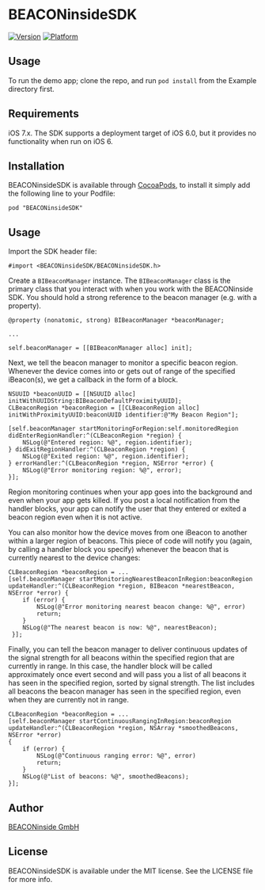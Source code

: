 # BEACONinsideSDK

[![Version](http://cocoapod-badges.herokuapp.com/v/BEACONinsideSDK/badge.png)](http://cocoadocs.org/docsets/BEACONinsideSDK)
[![Platform](http://cocoapod-badges.herokuapp.com/p/BEACONinsideSDK/badge.png)](http://cocoadocs.org/docsets/BEACONinsideSDK)

## Usage

To run the demo app; clone the repo, and run `pod install` from the Example directory first.

## Requirements

iOS 7.x. The SDK supports a deployment target of iOS 6.0, but it provides no functionality when run on iOS 6.

## Installation

BEACONinsideSDK is available through [CocoaPods](http://cocoapods.org), to install
it simply add the following line to your Podfile:

    pod "BEACONinsideSDK"

## Usage

Import the SDK header file:

    #import <BEACONinsideSDK/BEACONinsideSDK.h>

Create a `BIBeaconManager` instance. The `BIBeaconManager` class is the primary class that you interact with when you work with the BEACONinside SDK. You should hold a strong reference to the beacon manager (e.g. with a property).

    @property (nonatomic, strong) BIBeaconManager *beaconManager;
    
    ...
    
    self.beaconManager = [[BIBeaconManager alloc] init];

Next, we tell the beacon manager to monitor a specific beacon region. Whenever the device comes into or gets out of range of the specified iBeacon(s), we get a callback in the form of a block.

    NSUUID *beaconUUID = [[NSUUID alloc] initWithUUIDString:BIBeaconDefaultProximityUUID];
    CLBeaconRegion *beaconRegion = [[CLBeaconRegion alloc] initWithProximityUUID:beaconUUID identifier:@"My Beacon Region"];
    
    [self.beaconManager startMonitoringForRegion:self.monitoredRegion 
    didEnterRegionHandler:^(CLBeaconRegion *region) {
        NSLog(@"Entered region: %@", region.identifier);
    } didExitRegionHandler:^(CLBeaconRegion *region) {
        NSLog(@"Exited region: %@", region.identifier);
    } errorHandler:^(CLBeaconRegion *region, NSError *error) {
        NSLog(@"Error monitoring region: %@", error);
    }];

Region monitoring continues when your app goes into the background and even when your app gets killed. If you post a local notification from the handler blocks, your app can notify the user that they entered or exited a beacon region even when it is not active.

You can also monitor how the device moves from one iBeacon to another within a larger region of beacons. This piece of code will notify you (again, by calling a handler block you specify) whenever the beacon that is currently nearest to the device changes:

    CLBeaconRegion *beaconRegion = ...
    [self.beaconManager startMonitoringNearestBeaconInRegion:beaconRegion
    updateHandler:^(CLBeaconRegion *region, BIBeacon *nearestBeacon, NSError *error) {
        if (error) {
            NSLog(@"Error monitoring nearest beacon change: %@", error)
            return;
        }
        NSLog(@"The nearest beacon is now: %@", nearestBeacon);
     }];

Finally, you can tell the beacon manager to deliver continuous updates of the signal strength  for all beacons within the specified region that are currently in range. In this case, the handler block will be called approximately once evert second and will pass you a list of all beacons it has seen in the specified region, sorted by signal strength. The list includes all beacons the beacon manager has seen in the specified region, even when they are currently not in range.

    CLBeaconRegion *beaconRegion = ...
    [self.beaconManager startContinuousRangingInRegion:beaconRegion
    updateHandler:^(CLBeaconRegion *region, NSArray *smoothedBeacons, NSError *error)
    {
        if (error) {
            NSLog(@"Continuous ranging error: %@", error)
            return;
        }
        NSLog(@"List of beacons: %@", smoothedBeacons);
    }];

## Author

[BEACONinside GmbH](http://www.beaconinside.com/)

## License

BEACONinsideSDK is available under the MIT license. See the LICENSE file for more info.

